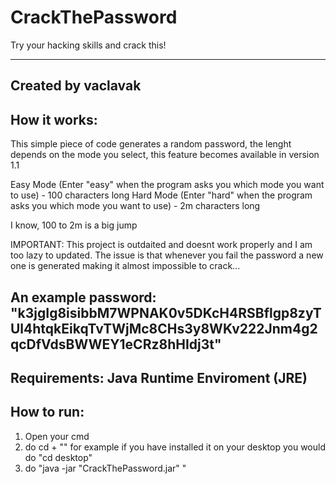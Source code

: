 # CrackThePassword
Try your hacking skills and crack this!

--------------------------------------------------------------------------------------------------------------------------------------------------------------------------
Created by vaclavak
--------------------------------------------------------------------------------------------------------------------------------------------------------------------------
How it works:
--------------------------------------------------------------------------------------------------------------------------------------------------------------------------
This simple piece of code generates a random password, the lenght depends on the mode you select, this feature becomes available in version 1.1

Easy Mode (Enter "easy" when the program asks you which mode you want to use) - 100 characters long
Hard Mode (Enter "hard" when the program asks you which mode you want to use) - 2m characters long

I know, 100 to 2m is a big jump


IMPORTANT:
This project is outdaited and doesnt work properly and I am too lazy to updated.
The issue is that whenever you fail the password a new one is generated making it almost impossible to crack...



An example password:
"k3jgIg8isibbM7WPNAK0v5DKcH4RSBflgp8zyTUl4htqkEikqTvTWjMc8CHs3y8WKv222Jnm4g2qcDfVdsBWWEY1eCRz8hHIdj3t"
--------------------------------------------------------------------------------------------------------------------------------------------------------------------------
Requirements:
Java Runtime Enviroment (JRE)
--------------------------------------------------------------------------------------------------------------------------------------------------------------------------
How to run:
--------------------------------------------------------------------------------------------------------------------------------------------------------------------------
1. Open your cmd
2. do cd + "<The location of the file>" for example if you have installed it on your desktop you would do "cd desktop"
3. do "java -jar "CrackThePassword.jar" "
